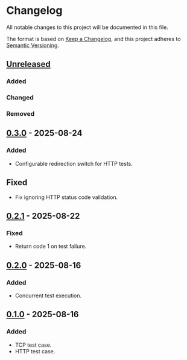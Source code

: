 # Changelog

All notable changes to this project will be documented in this file.

The format is based on [Keep a Changelog](https://keepachangelog.com/en/1.1.0/),
and this project adheres to [Semantic Versioning](https://semver.org/spec/v2.0.0.html).

## [Unreleased]
### Added

### Changed

### Removed

## [0.3.0] - 2025-08-24
### Added
- Configurable redirection switch for HTTP tests.

## Fixed
- Fix ignoring HTTP status code validation.

## [0.2.1] - 2025-08-22
### Fixed
- Return code 1 on test failure.

## [0.2.0] - 2025-08-16
### Added
- Concurrent test execution.

## [0.1.0] - 2025-08-16

### Added
- TCP test case.
- HTTP test case.

[unreleased]: https://github.com/alexeiaguiar/contest/compare/0.2.0...HEAD
[0.3.0]: https://github.com/alexeiaguiar/contest/compare/0.2.1...0.3.0
[0.2.1]: https://github.com/alexeiaguiar/contest/compare/0.2.0...0.2.1
[0.2.0]: https://github.com/alexeiaguiar/contest/compare/0.1.0...0.2.0
[0.1.0]: https://github.com/alexeiaguiar/contest/releases/tag/0.1.0